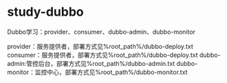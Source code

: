 # study-dubbo
Dubbo学习：provider、consumer、dubbo-admin、dubbo-monitor

provider：服务提供者，部署方式见%root_path%/dubbo-deploy.txt
consumer：服务提供者，部署方式见%root_path%/dubbo-deploy.txt
dubbo-admin:管控后台，部署方式见%root_path%/dubbo-admin.txt
dubbo-monitor：监控中心，部署方式见%root_path%/dubbo-monitor.txt
